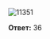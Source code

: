 ![11351](https://user-images.githubusercontent.com/34346128/152009772-a1b2ffe3-db48-4ac2-b054-42d1d93635a0.png)

**Ответ:** 36
